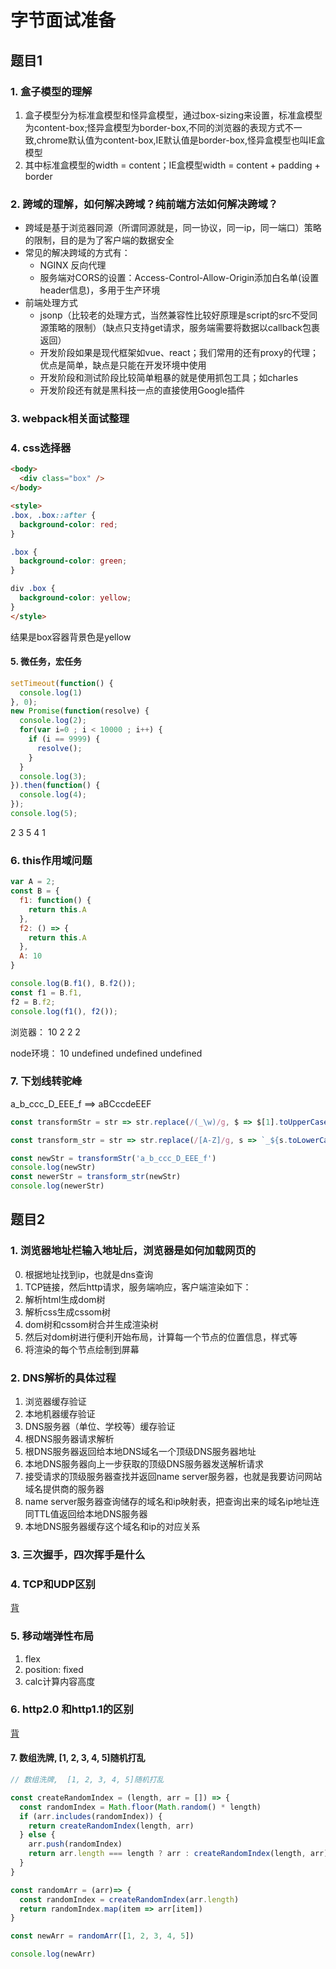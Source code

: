 # 字节面试准备

## 题目1

### 1. 盒子模型的理解

1. 盒子模型分为标准盒模型和怪异盒模型，通过box-sizing来设置，标准盒模型为content-box;怪异盒模型为border-box,不同的浏览器的表现方式不一致,chrome默认值为content-box,IE默认值是border-box,怪异盒模型也叫IE盒模型
2. 其中标准盒模型的width = content；IE盒模型width = content + padding + border

### 2. 跨域的理解，如何解决跨域？纯前端方法如何解决跨域？

* 跨域是基于浏览器同源（所谓同源就是，同一协议，同一ip，同一端口）策略的限制，目的是为了客户端的数据安全
* 常见的解决跨域的方式有：
  * NGINX 反向代理
  * 服务端对CORS的设置：Access-Control-Allow-Origin添加白名单(设置header信息)，多用于生产环境
* 前端处理方式
  * jsonp（比较老的处理方式，当然兼容性比较好原理是script的src不受同源策略的限制）（缺点只支持get请求，服务端需要将数据以callback包裹返回）
  * 开发阶段如果是现代框架如vue、react；我们常用的还有proxy的代理；优点是简单，缺点是只能在开发环境中使用
  * 开发阶段和测试阶段比较简单粗暴的就是使用抓包工具；如charles
  * 开发阶段还有就是黑科技一点的直接使用Google插件

### 3. webpack相关面试整理

### 4. css选择器

```html
<body>
  <div class="box" />
</body>

<style>
.box, .box::after {
  background-color: red;
}

.box {
  background-color: green;
}

div .box {
  background-color: yellow;
}
</style>
```

结果是box容器背景色是yellow

#### 5. 微任务，宏任务

```js
setTimeout(function() {
  console.log(1)
}, 0);
new Promise(function(resolve) {
  console.log(2);
  for(var i=0 ; i < 10000 ; i++) {
    if (i == 9999) {
      resolve();
    }
  }
  console.log(3);
}).then(function() {
  console.log(4);
});
console.log(5);
```

2 3 5 4 1

### 6. this作用域问题

```js
var A = 2;
const B = {
  f1: function() {
    return this.A
  },
  f2: () => {
    return this.A
  },
  A: 10
}

console.log(B.f1(), B.f2());
const f1 = B.f1,
f2 = B.f2;
console.log(f1(), f2());
```

浏览器：
10 2
2 2

node环境：
10 undefined
undefined undefined

### 7. 下划线转驼峰

a_b_ccc_D_EEE_f ==> aBCccdeEEF

```js
const transformStr = str => str.replace(/(_\w)/g, $ => $[1].toUpperCase())

const transform_str = str => str.replace(/[A-Z]/g, s => `_${s.toLowerCase()}`)

const newStr = transformStr('a_b_ccc_D_EEE_f')
console.log(newStr)
const newerStr = transform_str(newStr)
console.log(newerStr)
```

## 题目2

### 1. 浏览器地址栏输入地址后，浏览器是如何加载网页的

0. 根据地址找到ip，也就是dns查询
1. TCP链接，然后http请求，服务端响应，客户端渲染如下：
2. 解析html生成dom树
3. 解析css生成cssom树
4. dom树和cssom树合并生成渲染树
5. 然后对dom树进行便利开始布局，计算每一个节点的位置信息，样式等
6. 将渲染的每个节点绘制到屏幕

### 2. DNS解析的具体过程

1. 浏览器缓存验证
2. 本地机器缓存验证
3. DNS服务器（单位、学校等）缓存验证
4. 根DNS服务器请求解析
5. 根DNS服务器返回给本地DNS域名一个顶级DNS服务器地址
6. 本地DNS服务器向上一步获取的顶级DNS服务器发送解析请求
7. 接受请求的顶级服务器查找并返回name server服务器，也就是我要访问网站域名提供商的服务器
8. name server服务器查询储存的域名和ip映射表，把查询出来的域名ip地址连同TTL值返回给本地DNS服务器
9. 本地DNS服务器缓存这个域名和ip的对应关系

### 3. 三次握手，四次挥手是什么

### 4. TCP和UDP区别

[背](https://juejin.cn/post/7275549394492080188?searchId=2024011122365246C2C762656BAAD137D8)

### 5. 移动端弹性布局

1. flex
2. position: fixed
3. calc计算内容高度

### 6. http2.0 和http1.1的区别

[背](https://juejin.cn/post/6844903897899728909?searchId=20240111232600F20C2E5917AE3ED958C9)

#### 7. 数组洗牌,  [1, 2, 3, 4, 5]随机打乱

```js
// 数组洗牌,  [1, 2, 3, 4, 5]随机打乱

const createRandomIndex = (length, arr = []) => {
  const randomIndex = Math.floor(Math.random() * length)
  if (arr.includes(randomIndex)) {
    return createRandomIndex(length, arr)
  } else {
    arr.push(randomIndex)
    return arr.length === length ? arr : createRandomIndex(length, arr)
  }
}

const randomArr = (arr)=> {
  const randomIndex = createRandomIndex(arr.length)
  return randomIndex.map(item => arr[item])
}

const newArr = randomArr([1, 2, 3, 4, 5])

console.log(newArr)
```
